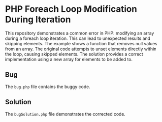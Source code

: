 # PHP Foreach Loop Modification During Iteration

This repository demonstrates a common error in PHP: modifying an array during a foreach loop iteration.  This can lead to unexpected results and skipping elements.  The example shows a function that removes null values from an array. The original code attempts to unset elements directly within the loop, causing skipped elements. The solution provides a correct implementation using a new array for elements to be added to.

## Bug
The `bug.php` file contains the buggy code.

## Solution
The `bugSolution.php` file demonstrates the corrected code.